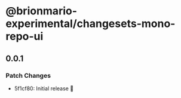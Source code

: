 # @brionmario-experimental/changesets-mono-repo-ui

## 0.0.1

### Patch Changes

- 5f1cf80: Initial release 🚀
